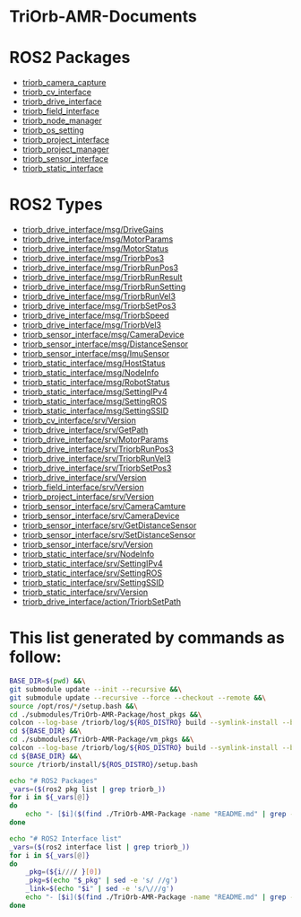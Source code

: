 # TriOrb-AMR-Documents

# ROS2 Packages
- [triorb_camera_capture](./TriOrb-AMR-Package/host_pkgs/triorb_camera_capture/README.md)
- [triorb_cv_interface](./TriOrb-AMR-Package/vm_pkgs/TriOrb-ROS2-Types/triorb_cv_interface/README.md)
- [triorb_drive_interface](./TriOrb-AMR-Package/vm_pkgs/TriOrb-ROS2-Types/triorb_drive_interface/README.md)
- [triorb_field_interface](./TriOrb-AMR-Package/vm_pkgs/TriOrb-ROS2-Types/triorb_field_interface/README.md)
- [triorb_node_manager](./TriOrb-AMR-Package/host_pkgs/triorb_node_manager/README.md)
- [triorb_os_setting](./TriOrb-AMR-Package/host_pkgs/triorb_os_setting/README.md)
- [triorb_project_interface](./TriOrb-AMR-Package/vm_pkgs/TriOrb-ROS2-Types/triorb_project_interface/README.md)
- [triorb_project_manager](./TriOrb-AMR-Package/host_pkgs/triorb_project_manager/README.md)
- [triorb_sensor_interface](./TriOrb-AMR-Package/vm_pkgs/TriOrb-ROS2-Types/triorb_sensor_interface/README.md)
- [triorb_static_interface](./TriOrb-AMR-Package/vm_pkgs/TriOrb-ROS2-Types/triorb_static_interface/README.md)

# ROS2 Types
- [triorb_drive_interface/msg/DriveGains](./TriOrb-AMR-Package/vm_pkgs/TriOrb-ROS2-Types/triorb_drive_interface/README.md#triorb_drive_interfacemsgDriveGains)
- [triorb_drive_interface/msg/MotorParams](./TriOrb-AMR-Package/vm_pkgs/TriOrb-ROS2-Types/triorb_drive_interface/README.md#triorb_drive_interfacemsgMotorParams)
- [triorb_drive_interface/msg/MotorStatus](./TriOrb-AMR-Package/vm_pkgs/TriOrb-ROS2-Types/triorb_drive_interface/README.md#triorb_drive_interfacemsgMotorStatus)
- [triorb_drive_interface/msg/TriorbPos3](./TriOrb-AMR-Package/vm_pkgs/TriOrb-ROS2-Types/triorb_drive_interface/README.md#triorb_drive_interfacemsgTriorbPos3)
- [triorb_drive_interface/msg/TriorbRunPos3](./TriOrb-AMR-Package/vm_pkgs/TriOrb-ROS2-Types/triorb_drive_interface/README.md#triorb_drive_interfacemsgTriorbRunPos3)
- [triorb_drive_interface/msg/TriorbRunResult](./TriOrb-AMR-Package/vm_pkgs/TriOrb-ROS2-Types/triorb_drive_interface/README.md#triorb_drive_interfacemsgTriorbRunResult)
- [triorb_drive_interface/msg/TriorbRunSetting](./TriOrb-AMR-Package/vm_pkgs/TriOrb-ROS2-Types/triorb_drive_interface/README.md#triorb_drive_interfacemsgTriorbRunSetting)
- [triorb_drive_interface/msg/TriorbRunVel3](./TriOrb-AMR-Package/vm_pkgs/TriOrb-ROS2-Types/triorb_drive_interface/README.md#triorb_drive_interfacemsgTriorbRunVel3)
- [triorb_drive_interface/msg/TriorbSetPos3](./TriOrb-AMR-Package/vm_pkgs/TriOrb-ROS2-Types/triorb_drive_interface/README.md#triorb_drive_interfacemsgTriorbSetPos3)
- [triorb_drive_interface/msg/TriorbSpeed](./TriOrb-AMR-Package/vm_pkgs/TriOrb-ROS2-Types/triorb_drive_interface/README.md#triorb_drive_interfacemsgTriorbSpeed)
- [triorb_drive_interface/msg/TriorbVel3](./TriOrb-AMR-Package/vm_pkgs/TriOrb-ROS2-Types/triorb_drive_interface/README.md#triorb_drive_interfacemsgTriorbVel3)
- [triorb_sensor_interface/msg/CameraDevice](./TriOrb-AMR-Package/vm_pkgs/TriOrb-ROS2-Types/triorb_sensor_interface/README.md#triorb_sensor_interfacemsgCameraDevice)
- [triorb_sensor_interface/msg/DistanceSensor](./TriOrb-AMR-Package/vm_pkgs/TriOrb-ROS2-Types/triorb_sensor_interface/README.md#triorb_sensor_interfacemsgDistanceSensor)
- [triorb_sensor_interface/msg/ImuSensor](./TriOrb-AMR-Package/vm_pkgs/TriOrb-ROS2-Types/triorb_sensor_interface/README.md#triorb_sensor_interfacemsgImuSensor)
- [triorb_static_interface/msg/HostStatus](./TriOrb-AMR-Package/vm_pkgs/TriOrb-ROS2-Types/triorb_static_interface/README.md#triorb_static_interfacemsgHostStatus)
- [triorb_static_interface/msg/NodeInfo](./TriOrb-AMR-Package/vm_pkgs/TriOrb-ROS2-Types/triorb_static_interface/README.md#triorb_static_interfacemsgNodeInfo)
- [triorb_static_interface/msg/RobotStatus](./TriOrb-AMR-Package/vm_pkgs/TriOrb-ROS2-Types/triorb_static_interface/README.md#triorb_static_interfacemsgRobotStatus)
- [triorb_static_interface/msg/SettingIPv4](./TriOrb-AMR-Package/vm_pkgs/TriOrb-ROS2-Types/triorb_static_interface/README.md#triorb_static_interfacemsgSettingIPv4)
- [triorb_static_interface/msg/SettingROS](./TriOrb-AMR-Package/vm_pkgs/TriOrb-ROS2-Types/triorb_static_interface/README.md#triorb_static_interfacemsgSettingROS)
- [triorb_static_interface/msg/SettingSSID](./TriOrb-AMR-Package/vm_pkgs/TriOrb-ROS2-Types/triorb_static_interface/README.md#triorb_static_interfacemsgSettingSSID)
- [triorb_cv_interface/srv/Version](./TriOrb-AMR-Package/vm_pkgs/TriOrb-ROS2-Types/triorb_cv_interface/README.md#triorb_cv_interfacesrvVersion)
- [triorb_drive_interface/srv/GetPath](./TriOrb-AMR-Package/vm_pkgs/TriOrb-ROS2-Types/triorb_drive_interface/README.md#triorb_drive_interfacesrvGetPath)
- [triorb_drive_interface/srv/MotorParams](./TriOrb-AMR-Package/vm_pkgs/TriOrb-ROS2-Types/triorb_drive_interface/README.md#triorb_drive_interfacesrvMotorParams)
- [triorb_drive_interface/srv/TriorbRunPos3](./TriOrb-AMR-Package/vm_pkgs/TriOrb-ROS2-Types/triorb_drive_interface/README.md#triorb_drive_interfacesrvTriorbRunPos3)
- [triorb_drive_interface/srv/TriorbRunVel3](./TriOrb-AMR-Package/vm_pkgs/TriOrb-ROS2-Types/triorb_drive_interface/README.md#triorb_drive_interfacesrvTriorbRunVel3)
- [triorb_drive_interface/srv/TriorbSetPos3](./TriOrb-AMR-Package/vm_pkgs/TriOrb-ROS2-Types/triorb_drive_interface/README.md#triorb_drive_interfacesrvTriorbSetPos3)
- [triorb_drive_interface/srv/Version](./TriOrb-AMR-Package/vm_pkgs/TriOrb-ROS2-Types/triorb_drive_interface/README.md#triorb_drive_interfacesrvVersion)
- [triorb_field_interface/srv/Version](./TriOrb-AMR-Package/vm_pkgs/TriOrb-ROS2-Types/triorb_field_interface/README.md#triorb_field_interfacesrvVersion)
- [triorb_project_interface/srv/Version](./TriOrb-AMR-Package/vm_pkgs/TriOrb-ROS2-Types/triorb_project_interface/README.md#triorb_project_interfacesrvVersion)
- [triorb_sensor_interface/srv/CameraCamture](./TriOrb-AMR-Package/vm_pkgs/TriOrb-ROS2-Types/triorb_sensor_interface/README.md#triorb_sensor_interfacesrvCameraCamture)
- [triorb_sensor_interface/srv/CameraDevice](./TriOrb-AMR-Package/vm_pkgs/TriOrb-ROS2-Types/triorb_sensor_interface/README.md#triorb_sensor_interfacesrvCameraDevice)
- [triorb_sensor_interface/srv/GetDistanceSensor](./TriOrb-AMR-Package/vm_pkgs/TriOrb-ROS2-Types/triorb_sensor_interface/README.md#triorb_sensor_interfacesrvGetDistanceSensor)
- [triorb_sensor_interface/srv/SetDistanceSensor](./TriOrb-AMR-Package/vm_pkgs/TriOrb-ROS2-Types/triorb_sensor_interface/README.md#triorb_sensor_interfacesrvSetDistanceSensor)
- [triorb_sensor_interface/srv/Version](./TriOrb-AMR-Package/vm_pkgs/TriOrb-ROS2-Types/triorb_sensor_interface/README.md#triorb_sensor_interfacesrvVersion)
- [triorb_static_interface/srv/NodeInfo](./TriOrb-AMR-Package/vm_pkgs/TriOrb-ROS2-Types/triorb_static_interface/README.md#triorb_static_interfacesrvNodeInfo)
- [triorb_static_interface/srv/SettingIPv4](./TriOrb-AMR-Package/vm_pkgs/TriOrb-ROS2-Types/triorb_static_interface/README.md#triorb_static_interfacesrvSettingIPv4)
- [triorb_static_interface/srv/SettingROS](./TriOrb-AMR-Package/vm_pkgs/TriOrb-ROS2-Types/triorb_static_interface/README.md#triorb_static_interfacesrvSettingROS)
- [triorb_static_interface/srv/SettingSSID](./TriOrb-AMR-Package/vm_pkgs/TriOrb-ROS2-Types/triorb_static_interface/README.md#triorb_static_interfacesrvSettingSSID)
- [triorb_static_interface/srv/Version](./TriOrb-AMR-Package/vm_pkgs/TriOrb-ROS2-Types/triorb_static_interface/README.md#triorb_static_interfacesrvVersion)
- [triorb_drive_interface/action/TriorbSetPath](./TriOrb-AMR-Package/vm_pkgs/TriOrb-ROS2-Types/triorb_drive_interface/README.md#triorb_drive_interfaceactionTriorbSetPath)

# This list generated by commands as follow:
```bash
BASE_DIR=$(pwd) &&\
git submodule update --init --recursive &&\
git submodule update --recursive --force --checkout --remote &&\
source /opt/ros/*/setup.bash &&\
cd ./submodules/TriOrb-AMR-Package/host_pkgs &&\
colcon --log-base /triorb/log/${ROS_DISTRO} build --symlink-install --build-base /triorb/build/${ROS_DISTRO} --install-base /triorb/install/${ROS_DISTRO} --allow-overriding $(ls -d TriOrb-ROS2-Types/*_interface | sed 's/TriOrb-ROS2-Types\///') &&\
cd ${BASE_DIR} &&\
cd ./submodules/TriOrb-AMR-Package/vm_pkgs &&\
colcon --log-base /triorb/log/${ROS_DISTRO} build --symlink-install --build-base /triorb/build/${ROS_DISTRO} --install-base /triorb/install/${ROS_DISTRO} &&\
cd ${BASE_DIR} &&\
source /triorb/install/${ROS_DISTRO}/setup.bash

echo "# ROS2 Packages"
_vars=($(ros2 pkg list | grep triorb_))
for i in ${_vars[@]}
do
    echo "- [$i]($(find ./TriOrb-AMR-Package -name "README.md" | grep -m1 $i/README.md))"
done

echo "# ROS2 Interface list"
_vars=($(ros2 interface list | grep triorb_))
for i in ${_vars[@]}
do
    _pkg=(${i//// }[0])
    _pkg=$(echo "$_pkg" | sed -e 's/ //g') 
    _link=$(echo "$i" | sed -e 's/\///g')
    echo "- [$i]($(find ./TriOrb-AMR-Package -name "README.md" | grep -m1 $_pkg/README.md)#$_link)"
done

```